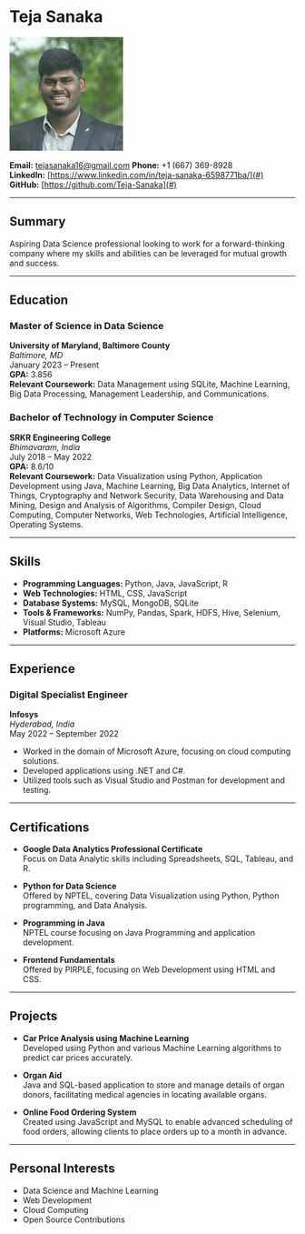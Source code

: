 # Teja Sanaka

<img src="headshot.jpg" alt="Headshot Photo" width="200"/>

**Email:** tejasanaka16@gmail.com 
**Phone:** +1 (667) 369-8928  
**LinkedIn:** [https://www.linkedin.com/in/teja-sanaka-6598771ba/](#)  
**GitHub:** [https://github.com/Teja-Sanaka](#)  

---

## Summary

Aspiring Data Science professional looking to work for a forward-thinking company where my skills and abilities can be leveraged for mutual growth and success.

---

## Education

### Master of Science in Data Science  
**University of Maryland, Baltimore County**  
*Baltimore, MD*  
January 2023 – Present  
**GPA:** 3.856  
**Relevant Coursework:** Data Management using SQLite, Machine Learning, Big Data Processing, Management Leadership, and Communications.

### Bachelor of Technology in Computer Science  
**SRKR Engineering College**  
*Bhimavaram, India*  
July 2018 – May 2022  
**GPA:** 8.6/10  
**Relevant Coursework:** Data Visualization using Python, Application Development using Java, Machine Learning, Big Data Analytics, Internet of Things, Cryptography and Network Security, Data Warehousing and Data Mining, Design and Analysis of Algorithms, Compiler Design, Cloud Computing, Computer Networks, Web Technologies, Artificial Intelligence, Operating Systems.

---

## Skills

- **Programming Languages:** Python, Java, JavaScript, R
- **Web Technologies:** HTML, CSS, JavaScript
- **Database Systems:** MySQL, MongoDB, SQLite
- **Tools & Frameworks:** NumPy, Pandas, Spark, HDFS, Hive, Selenium, Visual Studio, Tableau
- **Platforms:** Microsoft Azure

---

## Experience

### Digital Specialist Engineer  
**Infosys**  
*Hyderabad, India*  
May 2022 – September 2022  
- Worked in the domain of Microsoft Azure, focusing on cloud computing solutions.
- Developed applications using .NET and C#.
- Utilized tools such as Visual Studio and Postman for development and testing.

---

## Certifications

- **Google Data Analytics Professional Certificate**  
  Focus on Data Analytic skills including Spreadsheets, SQL, Tableau, and R.

- **Python for Data Science**  
  Offered by NPTEL, covering Data Visualization using Python, Python programming, and Data Analysis.

- **Programming in Java**  
  NPTEL course focusing on Java Programming and application development.

- **Frontend Fundamentals**  
  Offered by PIRPLE, focusing on Web Development using HTML and CSS.

---

## Projects

- **Car Price Analysis using Machine Learning**  
  Developed using Python and various Machine Learning algorithms to predict car prices accurately.

- **Organ Aid**  
  Java and SQL-based application to store and manage details of organ donors, facilitating medical agencies in locating available organs.

- **Online Food Ordering System**  
  Created using JavaScript and MySQL to enable advanced scheduling of food orders, allowing clients to place orders up to a month in advance.

---

## Personal Interests

- Data Science and Machine Learning
- Web Development
- Cloud Computing
- Open Source Contributions


